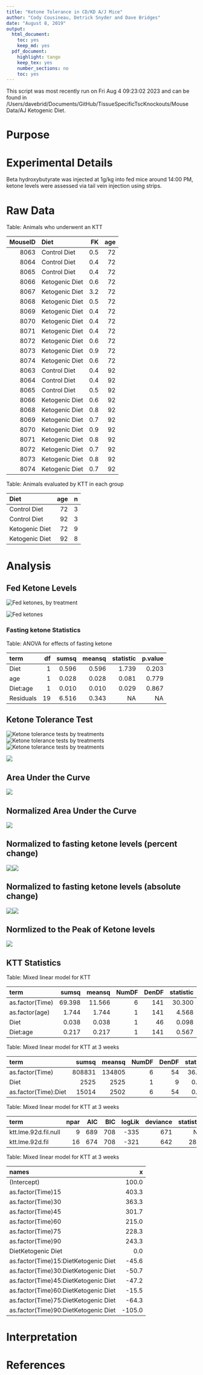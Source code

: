 ```yaml
---
title: "Ketone Tolerance in CD/KD A/J Mice"
author: "Cody Cousineau, Detrick Snyder and Dave Bridges"
date: "August 8, 2019"
output:
  html_document:
    toc: yes
    keep_md: yes
  pdf_document:
    highlight: tango
    keep_tex: yes
    number_sections: no
    toc: yes
---
```




This script was most recently run on Fri Aug  4 09:23:02 2023 and can be found in /Users/davebrid/Documents/GitHub/TissueSpecificTscKnockouts/Mouse Data/AJ Ketogenic Diet.

# Purpose


# Experimental Details

Beta hydroxybutyrate was injected at 1g/kg into fed mice around 14:00 PM, ketone levels were assessed via tail vein injection using strips.

# Raw Data



Table: Animals who underwent an KTT

| MouseID|Diet           |  FK| age|
|-------:|:--------------|---:|---:|
|    8063|Control Diet   | 0.5|  72|
|    8064|Control Diet   | 0.4|  72|
|    8065|Control Diet   | 0.4|  72|
|    8066|Ketogenic Diet | 0.6|  72|
|    8067|Ketogenic Diet | 3.2|  72|
|    8068|Ketogenic Diet | 0.5|  72|
|    8069|Ketogenic Diet | 0.4|  72|
|    8070|Ketogenic Diet | 0.4|  72|
|    8071|Ketogenic Diet | 0.4|  72|
|    8072|Ketogenic Diet | 0.6|  72|
|    8073|Ketogenic Diet | 0.9|  72|
|    8074|Ketogenic Diet | 0.6|  72|
|    8063|Control Diet   | 0.4|  92|
|    8064|Control Diet   | 0.4|  92|
|    8065|Control Diet   | 0.5|  92|
|    8066|Ketogenic Diet | 0.6|  92|
|    8068|Ketogenic Diet | 0.8|  92|
|    8069|Ketogenic Diet | 0.7|  92|
|    8070|Ketogenic Diet | 0.9|  92|
|    8071|Ketogenic Diet | 0.8|  92|
|    8072|Ketogenic Diet | 0.7|  92|
|    8073|Ketogenic Diet | 0.8|  92|
|    8074|Ketogenic Diet | 0.7|  92|



Table: Animals evaluated by KTT in each group

|Diet           | age|  n|
|:--------------|---:|--:|
|Control Diet   |  72|  3|
|Control Diet   |  92|  3|
|Ketogenic Diet |  72|  9|
|Ketogenic Diet |  92|  8|



# Analysis



## Fed Ketone Levels

![Fed ketones, by treatment](figures/fasting-ketone-boxplot-itt-1.png)


![Fed ketones](figures/fasting-ketone-barplot-itt-ko-1.png)

### Fasting ketone Statistics


Table: ANOVA for effects of fasting ketone

|term      | df| sumsq| meansq| statistic| p.value|
|:---------|--:|-----:|------:|---------:|-------:|
|Diet      |  1| 0.596|  0.596|     1.739|   0.203|
|age       |  1| 0.028|  0.028|     0.081|   0.779|
|Diet:age  |  1| 0.010|  0.010|     0.029|   0.867|
|Residuals | 19| 6.516|  0.343|        NA|      NA|

## Ketone Tolerance Test

![Ketone tolerance tests by treatments](figures/ktt-dotplot-1.png)![Ketone tolerance tests by treatments](figures/ktt-dotplot-2.png)![Ketone tolerance tests by treatments](figures/ktt-dotplot-3.png)

![](figures/ktt-lineplot-1.png)<!-- -->

## Area Under the Curve

![](figures/ktt-auc-1.png)<!-- -->

## Normalized Area Under the Curve

![](figures/ktt-auc-norm-1.png)<!-- -->


## Normalized to fasting ketone levels (percent change)

![](figures/normalized-ktt-1.png)<!-- -->![](figures/normalized-ktt-2.png)<!-- -->


## Normalized to fasting ketone levels (absolute change)

![](figures/normalized-ktt-abs-1.png)<!-- -->![](figures/normalized-ktt-abs-2.png)<!-- -->


## Normlized to the Peak of Ketone levels

![](figures/ktt-peak-1.png)<!-- -->

## KTT Statistics


Table: Mixed linear model for KTT

|term            |  sumsq| meansq| NumDF| DenDF| statistic| p.value|
|:---------------|------:|------:|-----:|-----:|---------:|-------:|
|as.factor(Time) | 69.398| 11.566|     6|   141|    30.300|   0.000|
|as.factor(age)  |  1.744|  1.744|     1|   141|     4.568|   0.034|
|Diet            |  0.038|  0.038|     1|    46|     0.098|   0.755|
|Diet:age        |  0.217|  0.217|     1|   141|     0.567|   0.453|



Table: Mixed linear model for KTT at 3 weeks

|term                 |  sumsq| meansq| NumDF| DenDF| statistic| p.value|
|:--------------------|------:|------:|-----:|-----:|---------:|-------:|
|as.factor(Time)      | 808831| 134805|     6|    54|    36.164|   0.000|
|Diet                 |   2525|   2525|     1|     9|     0.677|   0.432|
|as.factor(Time):Diet |  15014|   2502|     6|    54|     0.671|   0.673|



Table: Mixed linear model for KTT at 3 weeks

|term                 | npar| AIC| BIC| logLik| deviance| statistic| df| p.value|
|:--------------------|----:|---:|---:|------:|--------:|---------:|--:|-------:|
|ktt.lme.92d.fil.null |    9| 689| 708|   -335|      671|        NA| NA|      NA|
|ktt.lme.92d.fil      |   16| 674| 708|   -321|      642|      28.6|  7|       0|



Table: Mixed linear model for KTT at 3 weeks

|names                                |      x|
|:------------------------------------|------:|
|(Intercept)                          |  100.0|
|as.factor(Time)15                    |  403.3|
|as.factor(Time)30                    |  363.3|
|as.factor(Time)45                    |  301.7|
|as.factor(Time)60                    |  215.0|
|as.factor(Time)75                    |  228.3|
|as.factor(Time)90                    |  243.3|
|DietKetogenic Diet                   |    0.0|
|as.factor(Time)15:DietKetogenic Diet |  -45.6|
|as.factor(Time)30:DietKetogenic Diet |  -50.7|
|as.factor(Time)45:DietKetogenic Diet |  -47.2|
|as.factor(Time)60:DietKetogenic Diet |  -15.5|
|as.factor(Time)75:DietKetogenic Diet |  -64.3|
|as.factor(Time)90:DietKetogenic Diet | -105.0|

# Interpretation

# References

